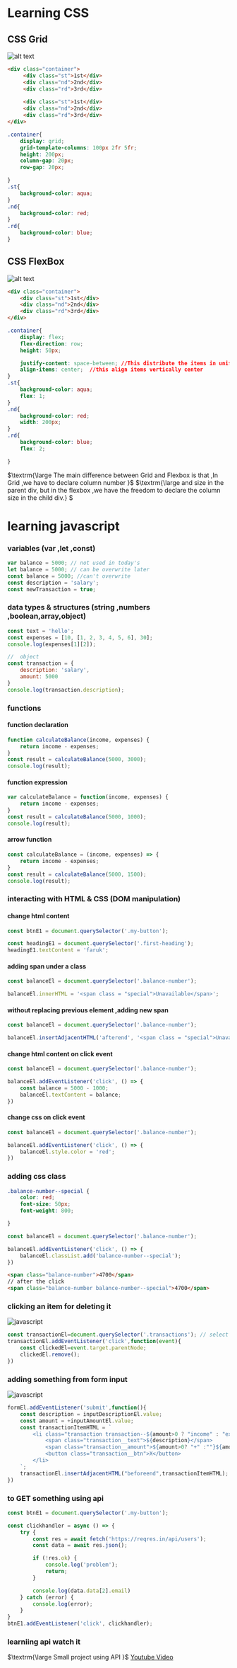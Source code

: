 # Learning CSS

## CSS Grid
![alt text](https://github.com/whereisfarukk/learning_javascript/blob/main/images/css_grid.png)
```HTML
<div class="container">
     <div class="st">1st</div>
     <div class="nd">2nd</div>
     <div class="rd">3rd</div>
			
     <div class="st">1st</div>
     <div class="nd">2nd</div>
     <div class="rd">3rd</div>
</div> 
```
```CSS
.container{
    display: grid;
    grid-template-columns: 100px 2fr 5fr;
    height: 200px;
    column-gap: 20px;
    row-gap: 20px;

}
.st{
    background-color: aqua;
}
.nd{
    background-color: red;
}
.rd{
    background-color: blue;
}
```
## CSS FlexBox
![alt text](https://github.com/whereisfarukk/learning_javascript/blob/main/images/CSS_Flexbox.png)

```Html
<div class="container">
	<div class="st">1st</div>
	<div class="nd">2nd</div>
	<div class="rd">3rd</div>
</div>
```
```css
.container{
    display: flex;
    flex-direction: row;
    height: 50px;

    justify-content: space-between; //This distribute the items in uniform way 
    align-items: center;  //this align items vertically center
}
.st{
    background-color: aqua;
    flex: 1;
}
.nd{
    background-color: red;
    width: 200px;
}
.rd{
    background-color: blue;
    flex: 2;

}
```
$\textrm{\large The main difference between Grid and Flexbox is that ,In Grid ,we have to declare column  number }$
$\textrm{\large and size in the parent div, but in the flexbox ,we have the freedom to declare the column size in the child div.} $
# learning javascript
### variables (var ,let ,const)
```javascript
var balance = 5000; // not used in today's
let balance = 5000; // can be overwrite later
const balance = 5000; //can't overwrite
const description = 'salary';
const newTransaction = true;
```

### data types & structures (string ,numbers ,boolean,array,object)
```javascript
const text = 'hello';
const expenses = [10, [1, 2, 3, 4, 5, 6], 30];
console.log(expenses[1][2]);

//  object
const transaction = {
    description: 'salary',
    amount: 5000
}
console.log(transaction.description);
```
### functions 
#### function declaration
```javascript
function calculateBalance(income, expenses) {
    return income - expenses;
}
const result = calculateBalance(5000, 3000);
console.log(result);
```
#### function expression
```javascript
var calculateBalance = function(income, expenses) {
    return income - expenses;
}
const result = calculateBalance(5000, 1000);
console.log(result);
```
#### arrow function
```javascript
const calculateBalance = (income, expenses) => {
    return income - expenses;
}
const result = calculateBalance(5000, 1500);
console.log(result);
```
### interacting with HTML & CSS (DOM manipulation)
#### change html content
```javascript
const btnE1 = document.querySelector('.my-button');

const headingE1 = document.querySelector('.first-heading');
headingE1.textContent = 'faruk';
```
#### adding span under a class 
```js
const balanceEl = document.querySelector('.balance-number');

balanceEl.innerHTML = '<span class = "special">Unavailable</span>';
```
#### without replacing previous element ,adding new span
```js
const balanceEl = document.querySelector('.balance-number');

balanceEl.insertAdjacentHTML('afterend', '<span class = "special">Unavailable</span>');
```
#### change html content on click event
```javascript
const balanceEl = document.querySelector('.balance-number');

balanceEl.addEventListener('click', () => {
    const balance = 5000 - 1000;
    balanceEl.textContent = balance;
})
```
#### change css on click event
```javascript
const balanceEl = document.querySelector('.balance-number');

balanceEl.addEventListener('click', () => {
    balanceEl.style.color = 'red';
})
```
### adding css class 

```css
.balance-number--special {
    color: red;
    font-size: 50px;
    font-weight: 800;

}
```
```js
const balanceEl = document.querySelector('.balance-number');

balanceEl.addEventListener('click', () => {
    balanceEl.classList.add('balance-number--special');
})
```
```html
<span class="balance-number">4700</span>
// after the click
<span class="balance-number balance-number--special">4700</span>
```

### clicking an item for deleting it  
<img src="https://github.com/whereisfarukk/learning_javascript/blob/main/gifs/delet_item.gif"
alt="javascript">
```js
const transactionEl=document.querySelector('.transactions'); // select the parent element class
transactionEl.addEventListener('click',function(event){
    const clickedEl=event.target.parentNode;
    clickedEl.remove();
})
```
### adding something from form input
<img src="https://github.com/whereisfarukk/learning_javascript/blob/main/gifs/adding.gif"
alt="javascript">
```js
formEl.addEventListener('submit',function(){
    const description = inputDescriptionEl.value;
    const amount = +inputAmountEl.value;
    const transactionItemHTML = `
        <li class="transaction transaction--${amount>0 ? "income" : "expense"}">
            <span class="transaction__text">${description}</span>
            <span class="transaction__amount">${amount>0? "+" :""}${amount}</span>
            <button class="transaction__btn">X</button>
        </li>
    `; 
    transactionEl.insertAdjacentHTML("beforeend",transactionItemHTML);
})


```
### to GET something using api
```javascript
const btnE1 = document.querySelector('.my-button');

const clickhandler = async () => {
    try {
        const res = await fetch('https://reqres.in/api/users');
        const data = await res.json();

        if (!res.ok) {
            console.log('problem');
            return;
        }

        console.log(data.data[2].email)
    } catch (error) {
        console.log(error);
    }
}
btnE1.addEventListener('click', clickhandler);
```
### learniing api watch it
$\textrm{\large Small project using API }$ [Youtube Video](https://www.youtube.com/watch?v=37vxWr0WgQk)
